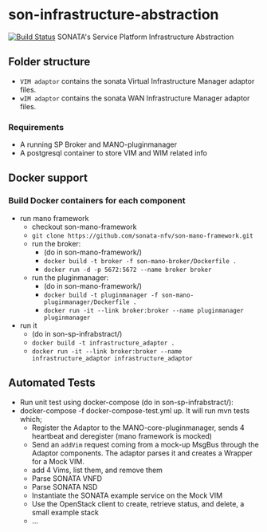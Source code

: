 # son-infrastructure-abstraction
[![Build Status](http://jenkins.sonata-nfv.eu/buildStatus/icon?job=son-sp-infrabstract)](http://jenkins.sonata-nfv.eu/job/son-sp-infrabstract)
SONATA's Service Platform Infrastructure Abstraction


## Folder structure
  
 * `VIM adaptor` contains the sonata Virtual Infrastructure Manager adaptor files.
 * `wIM adaptor` contains the sonata WAN Infrastructure Manager adaptor files.


### Requirements
 * A running SP Broker and MANO-pluginmanager
 * A postgresql container to store VIM and WIM related info

## Docker support
### Build Docker containers for each component

 * run mano framework
   * checkout son-mano-framework
   * `git clone https://github.com/sonata-nfv/son-mano-framework.git`
   * run the broker:
     * (do in son-mano-framework/)
     * `docker build -t broker -f son-mano-broker/Dockerfile .`
     * `docker run -d -p 5672:5672 --name broker broker`
   * run the pluginmanager:
     * (do in son-mano-framework/)
     * `docker build -t pluginmanager -f son-mano-pluginmanager/Dockerfile .`
     * `docker run -it --link broker:broker --name pluginmanager pluginmanager`
 * run it
    * (do in son-sp-infrabstract/)
    * `docker build -t infrastructure_adaptor .`
    * `docker run -it --link broker:broker --name infrastructure_adaptor infrastructure_adaptor`

## Automated Tests

 * Run unit test using docker-compose (do in son-sp-infrabstract/):
 * docker-compose -f docker-compose-test.yml up. It will run mvn tests which;
    * Register the Adaptor to the MANO-core-pluginmanager, sends 4 heartbeat and deregister (mano framework is mocked)
    * Send an `addVim` request coming from a mock-up MsgBus through the Adaptor components. The adaptor parses it and creates a Wrapper for a Mock VIM.
    * add 4 Vims, list them, and remove them
    * Parse SONATA VNFD
    * Parse SONATA NSD
    * Instantiate the SONATA example service on the Mock VIM
    * Use the OpenStack client to create, retrieve status, and delete, a small example stack
    * ...


